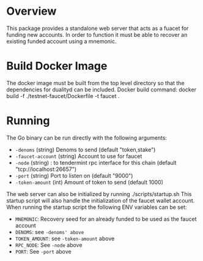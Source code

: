 # Overview 
This package provides a standalone web server that acts as a fuacet for funding new accounts. In order to function it must be able to recover an existing funded account using a mnemonic. 

# Build Docker Image
The docker image must be built from the top level directory so that the dependencies for dualityd can be included.
Docker build command: docker build -f ./testnet-faucet/Dockerfile -t faucet .

# Running 

The Go binary can be run directly with the following arguments:
* `-denoms` (string)
    Denoms to send (default "token,stake")
* `-faucet-account` (string)
    Account to use for faucet 
* `-node` (string)
    <host>:<port> to tendermint rpc interface for this chain (default "tcp://localhost:26657")
* `-port` (string)
    Port to listen on (default "9000")
* `-token-amount` (int)
    Amount of token to send (default 1000)
        
The web server can also be initialized by running ./scripts/startup.sh
This startup script will also handle the initialization of the faucet wallet account. 
When running the startup script the following ENV variables can be set:

* `MNEMONIC`: Recovery seed for an already funded to be used as the faucet account
* `DENOMS`: see `-denoms' above`
* `TOKEN_AMOUNT`:  see `-token-amount` above
* `RPC_NODE`: See `-node` above
* `PORT`: See `-port` above

